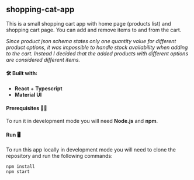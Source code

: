 ## shopping-cat-app

This is a small shopping cart app with home page (products list) and shopping cart page.
You can add and remove items to and from the cart.

_Since product json schema states only one quantity value for different product options, it was impossible to handle stock availability when adding to the cart. Instead I decided that the added products with different options are considered different items._

#### 🛠️ Built with:

- **React** + **Typescript**
- **Material UI**

#### Prerequisites 👨‍💻

To run it in development mode you will need **Node.js** and **npm**.

#### Run 🖥️

To run this app locally in development mode you will need to clone the repository and run the following commands:

```
npm install
npm start
```

